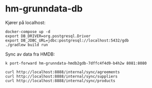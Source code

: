 # hm-grunndata-db

Kjører på localhost:

```
docker-compose up -d
export DB_DRIVER=org.postgresql.Driver
export DB_JDBC_URL=jdbc:postgresql://localhost:5432/gdb
./gradlew build run

```

Sync av data fra HMDB:
````
k port-forward hm-grunndata-hmdb2gdb-7dffc4f4d9-b4h2w 8081:8080

curl http://localhost:8888/internal/sync/agreements
curl http://localhost:8888/internal/sync/suppliers
curl http://localhost:8888/internal/sync/products

````


